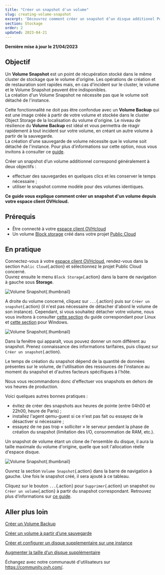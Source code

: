```yaml
---
title: "Créer un snapshot d'un volume"
slug: creating-volume-snapshot
excerpt: 'Découvrez comment créer un snapshot d’un disque additionel Public Cloud'
section: Stockage
order: 2
updated: 2023-04-21
---
```


**Dernière mise à jour le 21/04/2023**

## Objectif

Un **Volume Snapshot** est un point de récupération stocké dans le même cluster de stockage que le volume d'origine. Les opérations de création et de restauration sont rapides mais, en cas d'incident sur le cluster, le volume et le Volume Snapshot peuvent être indisponibles.<br>
La création d'un Volume Snapshot ne nécessite pas que le volume soit détaché de l'instance.

Cette fonctionnalité ne doit pas être confondue avec un **Volume Backup** qui est une image créée à partir de votre volume et stockée dans le cluster Object Storage de la localisation du volume d'origine.
Le niveau de résilience du **Volume Backup** est idéal et vous permettra de réagir rapidement à tout incident sur votre volume, en créant un autre volume à partir de la sauvegarde.<br>
La création d'une sauvegarde de volume nécessite que le volume soit détaché de l'instance. Pour plus d’informations sur cette option, nous vous invitons à consulter ce [guide](https://docs.ovh.com/fr/public-cloud/volume-backup/).

Créer un snapshot d’un volume additionnel correspond généralement à deux objectifs :

- effectuer des sauvegardes en quelques clics et les conserver le temps nécessaire ;
- utiliser le snapshot comme modèle pour des volumes identiques.

**Ce guide vous explique comment créer un snapshot d'un volume depuis votre espace client OVHcloud.**

## Prérequis

- Être connecté à votre [espace client OVHcloud](https://www.ovh.com/auth/?action=gotomanager&from=https://www.ovh.com/fr/&ovhSubsidiary=fr)
- Un volume [Block storage](https://docs.ovh.com/fr/public-cloud/creer-et-configurer-un-disque-supplementaire-sur-une-instance/) créé dans votre projet [Public Cloud](https://www.ovhcloud.com/fr/public-cloud/)

## En pratique

Connectez-vous à votre [espace client OVHcloud](https://www.ovh.com/auth/?action=gotomanager&from=https://www.ovh.com/fr/&ovhSubsidiary=fr), rendez-vous dans la section `Public Cloud`{.action} et sélectionnez le projet Public Cloud concerné.
<br>Ouvrez ensuite le menu `Block Storage`{.action} dans la barre de navigation à gauche sous **Storage**.

![Volume Snapshot](images/volume_snapshot01.png){.thumbnail}

A droite du volume concerné, cliquez sur `...`{.action} puis sur `Créer un snapshot`{.action} (il n'est pas nécessaire de détacher d'abord le volume de son instance). Cependant, si vous souhaitez détacher votre volume, nous vous invitons à consulter [cette section](https://docs.ovh.com/fr/public-cloud/creer-et-configurer-un-disque-supplementaire-sur-une-instance/#sous-linux) du guide correspondant pour Linux et  [cette section](https://docs.ovh.com/fr/public-cloud/creer-et-configurer-un-disque-supplementaire-sur-une-instance/#sous-windows) pour Windows.

![Volume Snapshot](images/volume_snapshot02.png){.thumbnail}

Dans la fenêtre qui apparaît, vous pouvez donner un nom différent au snapshot. Prenez connaissance des informations tarifaires, puis cliquez sur `Créer un snapshot`{.action}.

Le temps de création du snapshot dépend de la quantité de données présentes sur le volume, de l'utilisation des ressources de l'instance au moment du snapshot et d'autres facteurs spécifiques à l'hôte.

Nous vous recommandons donc d'effectuer vos snapshots en dehors de vos heures de production.

Voici quelques autres bonnes pratiques :

- évitez de créer des snapshots aux heures de pointe (entre 04h00 et 22h00, heure de Paris) ;
- installez l'agent qemu-guest si ce n'est pas fait ou essayez de le désactiver si nécessaire ;
- essayez de ne pas trop « solliciter » le serveur pendant la phase de création du snapshot (limitation des I/O, consommation de RAM, etc.).

Un snapshot de volume étant un clone de l'ensemble du disque, il aura la taille maximale du volume d'origine, quelle que soit l'allocation réelle d'espace disque.

![Volume Snapshot](images/volume_snapshot03.png){.thumbnail}

Ouvrez la section `Volume Snapshot`{.action} dans la barre de navigation à gauche. Une fois le snapshot créé, il sera ajouté à ce tableau.

Cliquez sur le bouton `...`{.action} pour `Supprimer`{.action} un snapshot ou `Créer un volume`{.action} à partir du snapshot correspondant. Retrouvez plus d’informations sur [ce guide](https://docs.ovh.com/ca/fr/public-cloud/creer-volume-depuis-sauvegarde/).

## Aller plus loin

[Créer un Volume Backup](https://docs.ovh.com/fr/public-cloud/volume-backup/)

[Créer un volume à partir d’une sauvegarde](https://docs.ovh.com/ca/fr/public-cloud/creer-volume-depuis-sauvegarde/)

[Créer et configurer un disque supplementaire sur une instance](https://docs.ovh.com/fr/public-cloud/creer-et-configurer-un-disque-supplementaire-sur-une-instance/)

[Augmenter la taille d’un disque supplémentaire](https://docs.ovh.com/fr/public-cloud/augmenter-la-taille-dun-disque-supplementaire/)

Échangez avec notre communauté d'utilisateurs sur <https://community.ovh.com/>.